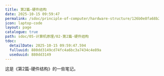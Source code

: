 ```yaml
---
title: 第2篇-硬件结构
date: 2025-10-15 09:59:47
permalink: /sdoc/principle-of-computer/hardware-structure/126b0e8fa68b252880dd3149
icon: laptop-code
layout: page
catalogue: true
path: sdoc/05-计算机原理/02-第2篇-硬件结构
tdoc:
  detailDate: 2025-10-15 09:59:47.594
  fulluuid: 880dd3149cd74fc4a6bc3a7434c4e89a
  useduuid: 880dd3149
---
```


这是《第2篇-硬件结构》的一些笔记。
